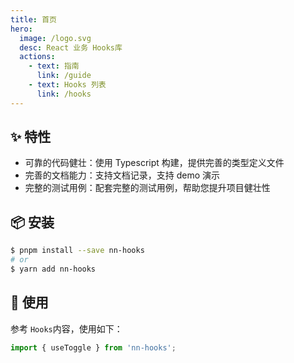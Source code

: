 ```yaml
---
title: 首页
hero:
  image: /logo.svg
  desc: React 业务 Hooks库
  actions:
    - text: 指南
      link: /guide
    - text: Hooks 列表
      link: /hooks
---
```


## ✨ 特性

- 可靠的代码健壮：使用 Typescript 构建，提供完善的类型定义文件
- 完善的文档能力：支持文档记录，支持 demo 演示
- 完整的测试用例：配套完整的测试用例，帮助您提升项目健壮性

## 📦 安装

```bash
$ pnpm install --save nn-hooks
# or
$ yarn add nn-hooks
```

## 🔨 使用

参考 `Hooks`内容，使用如下：

```ts
import { useToggle } from 'nn-hooks';
```
